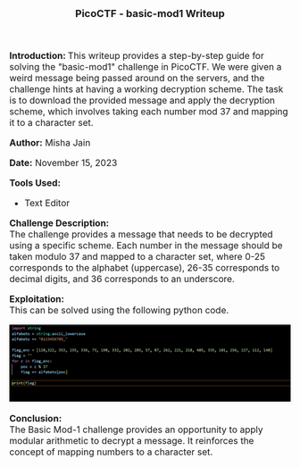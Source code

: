 <font size = '4'>
<p align = 'center'>
<b>
PicoCTF - basic-mod1 Writeup 
</b>
</p>
</font>

<br>
<font size = '3'>

<b>Introduction: </b>
This writeup provides a step-by-step guide for solving the "basic-mod1" challenge in PicoCTF. We were given a weird message being passed around on the servers, and the challenge hints at having a working decryption scheme. The task is to download the provided message and apply the decryption scheme, which involves taking each number mod 37 and mapping it to a character set.

<b>Author:</b> Misha Jain

<b>Date:</b> November 15, 2023

<b>Tools Used:</b><br>
- Text Editor

<b>Challenge Description:</b><br>
The challenge provides a message that needs to be decrypted using a specific scheme. Each number in the message should be taken modulo 37 and mapped to a character set, where 0-25 corresponds to the alphabet (uppercase), 26-35 corresponds to decimal digits, and 36 corresponds to an underscore.

<b>Exploitation:</b><br>
This can be solved using the following python code.

<p align = 'center'>

![](Pictures/basic-mod1.png)

</p>

<b>Conclusion:</b><br>
The Basic Mod-1 challenge provides an opportunity to apply modular arithmetic to decrypt a message. It reinforces the concept of mapping numbers to a character set.

</font>